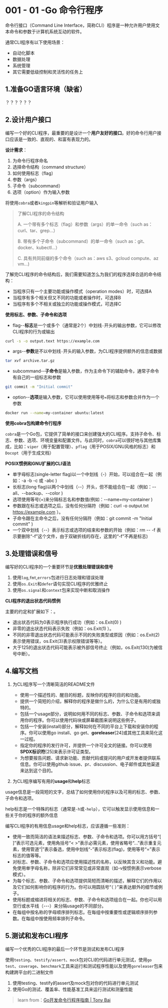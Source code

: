 # 001 - 01 -Go 命令行程序

命令行接口（Command Line Interface，简称CLI）程序是一种允许用户使用文本命令和参数于计算机系统互动的软件。

通常CLI程序有以下使用场景：

+ 自动化脚本
+ 数据处理
+ 系统管理
+ 其它需要低级控制和灵活性的任务上

## 1.准备GO语言环境（缺省）


？？？？？？

## 2.设计用户接口


编写一个好的CLI程序，最重要的是设计一个**用户友好的接口**。好的命令行用户接口应该是一致的、直观的、和富有表现力的。

**设计需求**：

1. 为命令行程序命名
2. 选择命令结构（command structure）
3. 如何使用标志（flag）
4. 参数（args）
5. 子命令（subcommand）
6. 选项（option）作为输入参数

将使用`cobra`或者`kingpin`等解析和验证用户输入

> 了解CLI程序的命令结构
>
> A. 一个带有多个标志（flag）和参数（args）的单一命令（such as：curl、tar、grep...）
>
> B. 带有多个子命令（subcommand）的单一命令（such as：git、docker、kubectl...）
>
> C. 具有共同前缀的多个命令（such as：aws s3、gcloud compute、az vm...)

了解完CLI程序的命令结构后，我们需要知道怎么为我们的程序选择合适的命令结构：

+ 当程序只有一个主要功能或操作模式（operation modes）时，可选择A
+ 当程序有多个相关但又不同的功能或者操作时，可选择B
+ 当程序有多个不相关或独立的功能或操作模式，可选择C

**使用标志、参数、子命令和选项**

+ flag--**标志**是一个或多个（通常是2个）中划线`-`开头的输出参数，它可以修改CLI程序的行为或输出

```bash
curl -s -o output.text https://example.com
```

+ args--**参数**是不以中划线`-`开头的输入参数，为CLI程序提供额外的信息或数据

```bash
tar xvf archive.tar.gz
```

+ subcommand--**子命令**是输入参数，作为主命令下的辅助命令，通常子命令有自己的一组标志和参数

```bash
git commit -m "Initial commit"
```

+ option--**选项**是输入参数，它可以使用使用等号`=`将标志和参数合并作为一个参数

```bash
docker run --name=my-container ubuntu:latest
```

**使用cobra包构建命令行程序**

`cobra`是一个Go包，它提供了简单的接口来创建强大的CLI程序。支持子命令、标志、参数、选项、环境变量和配置文件。与此同时，`cobra`可以很好地与其他库集成，比如：`viper`（用于配置管理）、`pflag`（用于POSIX/GNU风格的标志）和`Docopt`（用于生成文档）

**POSIX惯例和GNU扩展的CLI语法**

- 单字母标志(single-letter flag)以一个中划线（-）开始，可以组合在一起（例如：-a -b -c 或 -abc )
- 长标志(long flag)以两个中划线（--）开头，但不能组合在一起（例如：--all、--backup、--color )
- 选项使用等号(=)来分隔标志名和参数值(例如：--name=my-container )
- 参数跟在标志或选项之后，没有任何分隔符（例如：curl -o output.txt https://example.com ）。
- 子命令跟在主命令之后，没有任何分隔符（例如：git commit -m "Initial commit" )
- 一个双中划线（--）表示标志或选项的结束和参数的开始（例如：rm -- -f 表示要删除“-f”这个文件，由于双破折线的存在，这里的“-f”不再是标志)

## 3.处理错误和信号

编写好的CLI程序的一个重要环节是**优雅处理错误和信号**

1. 使用`log`,`fmt`,`errors`包进行日志处理和错误处理
2. 使用`os.Exit`和`defer`语句实现CLI程序的优雅终止
3. 使用`os.signal`和`context`包来实现中断和取消操作

**CLI程序的退出状态代码惯例**

主要的约定和扩展如下：。

- 退出状态代码为0表示程序执行成功（例如：os.Exit(0) )
- 非零的退出状态代码表示失败（例如：os.Exit(1) ）。
- 不同的非零退出状态代码可能表示不同的失败类型或原因（例如：os.Exit(2)表示使用错误，os.Exit(3)表示权限错误等等）。
- 大于125的退出状态代码可能表示被外部信号终止（例如，os.Exit(130)为被信号中断）。

## 4.编写文档

1. 为CLI程序写一个清晰简洁的README文件
   - 使用一个描述性的、醒目的标题，反映你的程序的目的和功能。
   - 提供一个简短的介绍，解释你的程序是做什么的，为什么它是有用的或独特的。
   - 包括一个usage部分，说明如何用不同的标志、参数、子命令和选项来调用你的程序。你可以使用代码块或屏幕截图来说明这些例子。
   - 包括一个安装(install)部分，解释如何在不同的平台上下载和安装你的程序。你可以使用go install、go get、**goreleaser**[24]或其他工具来简化这一过程。
   - 指定你的程序的发行许可，并提供一个许可全文的链接。你可以使用**SPDX标识符**[25]来表示许可证类型。
   - 为想要报告问题、请求新功能、贡献代码或提问的用户或开发者提供联系信息。你可以使用github issue、pr、discussion、电子邮件或其他渠道来达到这个目的。

2. 为CLI程序编写有用的**usage**和**help**标志

usage信息是一段简短的文字，总结了如何使用你的程序以及可用的标志、参数、子命令和选项。

help标志是一个特殊的标志（通常是`-h`或`-help`），它可以触发显示使用信息和一些关于你的程序的额外信息

编写CLI程序的有用信息usage和help标志，应该遵循一些准则：

- 使用一致而简洁的语法来描述标志、参数、子命令和选项。你可以用方括号“[ ]”表示可选元素，使用角括号“< >”表示必需元素，使用省略号“...”表示重复元素，使用管道“|”表示备选，使用中划线“-”表示标志(flag)，使用等号“=”表示标志的值等等。
- 对标志、参数、子命令和选项应使用描述性的名称，以反映其含义和功能。避免使用单字母名称，除非它们非常常见或非常直观（如-v按惯例表示verbose模式）。
- 为每个标志、参数、子命令和选项提供简短而清晰的描述，解释它们的作用以及它们如何影响你的程序的行为。你可以用圆括号“（ ）”来表达额外的细节或例子。
- 使用标题或缩进将相关的标志、参数、子命令和选项组合在一起。你也可以用空行或水平线（---）来分隔usage的不同部分。
- 在每组中按名称的字母顺序排列标志。在每组中按重要性或逻辑顺序排列参数。在每组中按使用频率排列子命令。

## 5.测试和发布CLI程序

编写一个优秀的CLI程序的最后一个环节是测试和发布CLI程序

使用`testing`、`testify/assert`、`mock`包对CLI的代码进行单元测试，使用`go test`、`coverage`、`benchmark`工具来运行和测试程序性能以及使用`goreleaser`包来构建跨平台的二进制文件

1. 使用testing、testify的assert及mock包对你的代码进行单元测试
2. 使用Go的测试、覆盖率、性能基准工具来运行测试和测量性能



> learn from：[Go开发命令行程序指南 | Tony Bai](https://tonybai.com/2023/03/25/the-guide-of-developing-cli-program-in-go/)


